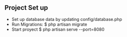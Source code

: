 
## Project Set up

- Set up database data by updating config/database.php 
- Run Migrations:
  $ php artisan migrate
- Start proyect 
  $ php artisan serve --port=8080
